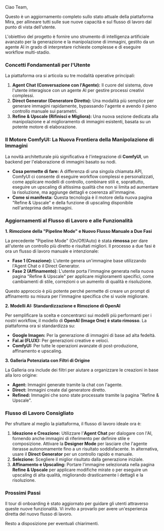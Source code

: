 Ciao Team,

Questo è un aggiornamento completo sullo stato attuale della piattaforma Mira, per allineare tutti sulle sue nuove capacità e sul flusso di lavoro dal punto di vista dell'utente.

L'obiettivo del progetto è fornire uno strumento di intelligenza artificiale avanzato per la generazione e la manipolazione di immagini, gestito da un agente AI in grado di interpretare richieste complesse e di eseguire workflow multi-stadio.

### Concetti Fondamentali per l'Utente

La piattaforma ora si articola su tre modalità operative principali:

1.  **Agent Chat (Conversazione con l'Agente):** Il cuore del sistema, dove l'utente interagisce con un agente AI per gestire processi creativi complessi.
2.  **Direct Generator (Generatore Diretto):** Una modalità più semplice per generare immagini rapidamente, bypassando l'agente e avendo il pieno controllo manuale sui parametri.
3.  **Refine & Upscale (Rifinisci e Migliora):** Una nuova sezione dedicata alla manipolazione e al miglioramento di immagini esistenti, basata su un potente motore di elaborazione.

### Il Motore ComfyUI: La Nuova Frontiera della Manipolazione di Immagini

La novità architetturale più significativa è l'integrazione di **ComfyUI**, un backend per l'elaborazione di immagini basato su nodi.

*   **Cosa permette di fare:** A differenza di una singola chiamata API, ComfyUI ci consente di eseguire workflow complessi e personalizzati, come applicare modelli di controllo, combinare stili e, soprattutto, eseguire un upscaling di altissima qualità che non si limita ad aumentare la risoluzione, ma aggiunge dettagli e coerenza all'immagine.
*   **Come si manifesta:** Questa tecnologia è il motore della nuova pagina "Refine & Upscale" e della funzione di upscaling disponibile nell'anteprima delle immagini.

### Aggiornamenti al Flusso di Lavoro e alle Funzionalità

**1. Rimozione della "Pipeline Mode" e Nuovo Flusso Manuale a Due Fasi**

La precedente "Pipeline Mode" (On/Off/Auto) è stata **rimossa** per dare all'utente un controllo più diretto e risultati migliori. Il processo a due fasi è ora un flusso di lavoro manuale e intenzionale:

*   **Fase 1 (Creazione):** L'utente genera un'immagine base utilizzando l'Agent Chat o il Direct Generator.
*   **Fase 2 (Affinamento):** L'utente porta l'immagine generata nella nuova pagina "Refine & Upscale" per applicare miglioramenti specifici, come cambiamenti di stile, correzioni o un aumento di qualità e risoluzione.

Questo approccio è più potente perché permette di creare un prompt di affinamento su misura per l'immagine specifica che si vuole migliorare.

**2. Modelli AI: Standardizzazione e Rimozione di OpenAI**

Per semplificare la scelta e concentrarci sui modelli più performanti per i nostri workflow, il modello di **OpenAI (Image One) è stato rimosso**. La piattaforma ora si standardizza su:
*   **Google Imagen:** Per la generazione di immagini di base ad alta fedeltà.
*   **Fal.ai (FLUX):** Per generazioni creative e veloci.
*   **ComfyUI:** Per tutte le operazioni avanzate di post-produzione, affinamento e upscaling.

**3. Galleria Potenziata con Filtri di Origine**

La Galleria ora include dei filtri per aiutare a organizzare le creazioni in base alla loro origine:
*   **Agent:** Immagini generate tramite la chat con l'agente.
*   **Direct:** Immagini create dal generatore diretto.
*   **Refined:** Immagini che sono state processate tramite la pagina "Refine & Upscale".

### Flusso di Lavoro Consigliato

Per sfruttare al meglio la piattaforma, il flusso di lavoro ideale ora è:

1.  **Ideazione e Creazione:** Utilizzare l'**Agent Chat** per dialogare con l'AI, fornendo anche immagini di riferimento per definire stile e composizione. Attivare la **Designer Mode** per lasciare che l'agente iterasse autonomamente fino a un risultato soddisfacente. In alternativa, usare il **Direct Generator** per un controllo rapido e manuale.
2.  **Selezione:** Scegliere il miglior risultato dalla generazione iniziale.
3.  **Affinamento e Upscaling:** Portare l'immagine selezionata nella pagina **Refine & Upscale** per applicare modifiche mirate o per eseguire un upscaling di alta qualità, migliorando drasticamente i dettagli e la risoluzione.

### Prossimi Passi

Il tour di onboarding è stato aggiornato per guidare gli utenti attraverso queste nuove funzionalità. Vi invito a provarlo per avere un'esperienza diretta del nuovo flusso di lavoro.

Resto a disposizione per eventuali chiarimenti.